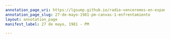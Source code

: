 ```yaml
---
annotation_page_uri: https://lgsump.github.io/radio-venceremos-en-espanol/annotations/27-de-mayo-1981-pm-canvas-1-enfrentamiento.json
annotation_page_slug: 27-de-mayo-1981-pm-canvas-1-enfrentamiento
layout: annotation_page
manifest_label: 27 de mayo, 1981 - PM

---
```

